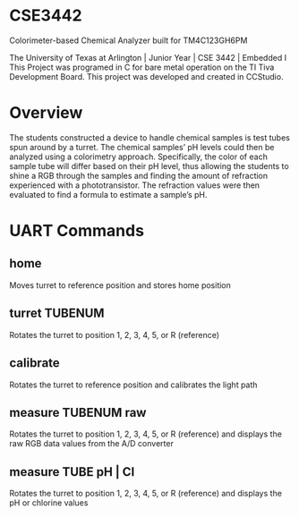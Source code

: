 # CSE3442
 Colorimeter-based Chemical Analyzer built for TM4C123GH6PM

 The University of Texas at Arlington | Junior Year | CSE 3442 | Embedded I
 This Project was programed in C for bare metal operation on the TI Tiva Development Board.
 This project was developed and created in CCStudio.

# Overview
The students constructed a device to handle chemical samples is test tubes spun around by a
turret. The chemical samples’ pH levels could then be analyzed using a colorimetry approach.
Specifically, the color of each sample tube will differ based on their pH level, thus allowing the
students to shine a RGB through the samples and finding the amount of refraction experienced
with a phototransistor. The refraction values were then evaluated to find a formula to estimate a
sample’s pH.

# UART Commands
## home
Moves turret to reference position and stores home position

## turret TUBENUM
Rotates the turret to position 1, 2, 3, 4, 5, or R (reference)

## calibrate
Rotates the turret to reference position and calibrates the light path

## measure TUBENUM raw
Rotates the turret to position 1, 2, 3, 4, 5, or R (reference) and displays the 
raw RGB data values from the A/D converter

## measure TUBE pH | Cl
Rotates the turret to position 1, 2, 3, 4, 5, or R (reference) and displays the 
pH or chlorine values